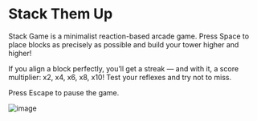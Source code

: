 <h1>Stack Them Up</h1>
<p>Stack Game is a minimalist reaction-based arcade game. Press Space to place blocks as precisely as possible and build your tower higher and higher!

If you align a block perfectly, you’ll get a streak — and with it, a score multiplier: x2, x4, x6, x8, x10!
Test your reflexes and try not to miss.

Press Escape to pause the game.</p>
![image](https://github.com/user-attachments/assets/b258ff81-a749-417e-9285-854f8dcef2cd)
